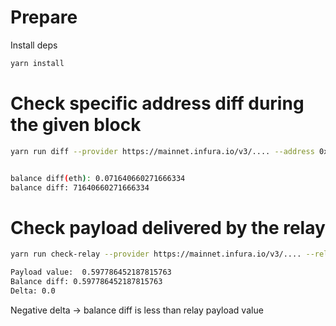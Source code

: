 # Prepare

Install deps
```bash
yarn install
```

# Check specific address diff during the given block

```bash
yarn run diff --provider https://mainnet.infura.io/v3/.... --address 0x003a4cc04501e9adecf850313db2d3797df801a2 --block 15583124


balance diff(eth): 0.071640660271666334
balance diff: 71640660271666334
```

# Check payload delivered by the relay

```bash
yarn run check-relay --provider https://mainnet.infura.io/v3/.... --relay https://boost-relay.flashbots.net --slot 4746672

Payload value:  0.597786452187815763
Balance diff: 0.597786452187815763
Delta: 0.0
```

Negative delta -> balance diff is less than relay payload value